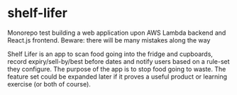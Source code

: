 # shelf-lifer
Monorepo test building a web application upon AWS Lambda backend and React.js frontend. Beware: there will be many mistakes along the way

Shelf Lifer is an app to scan food going into the fridge and cupboards, record expiry/sell-by/best before dates and notify users based on a rule-set they configure. The purpose of the app is to stop food going to waste. The feature set could be expanded later if it proves a useful product or learning exercise (or both of course).
